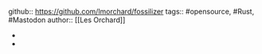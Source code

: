 ---
---

github:: https://github.com/lmorchard/fossilizer
tags:: #opensource, #Rust, #Mastodon
author:: [[Les Orchard]]

-
-